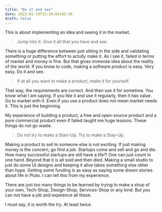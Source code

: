 ```yaml
---
title: "Do it and see"
date: 2023-01-19T15:10:01+05:30
draft: false
---
```


This is about implementing an idea and seeing it in the market.

> Jump into it. Give it all that you have and see.

There is a huge difference between just sitting in the side and validating something or putting the effort to actully make it. As I see it, failed in terms of market and money is fine. But that gives immense idea about the reality of the world. If you know to code, making a software product is easy. Very easy. Do it and see.

> If at all you want to make a product, make it for yourself.

That way, the requirements are correct. And then use it for sometime. You know what I am saying. If you like it and use it regularly, then it has value. Go to market with it. Even if you use a product does not mean market needs it. This is just the beginning.

My experience of building a product, a free and open-source product and a pure commercial product even if failed taught me huge lessons. These things do not go waste.

> Do not try to make a Start-Up. Try to make a Stay-Up.

Making a product to sell to someone else is not exciting. If just making money is the concern, go find a job. Startups come and sell and go and die. How many successful startups are still have a life?! One can just count in one hand. Beyond that it is all sold and then died. Making a small studio to just do some UI designs and keeping it alive takes something else other than hype. Getting some funding is as easy as saying some dream stories about life in Pluto. I can tell this from my experience. 

There are just too many things to be learned by trying to make a shop of your own, Tech-Shop, Design-Shop, Services-Shop or any kind. But you can not have a job and expeience all these. 

I must say, it is worth the try. At least twice. 






